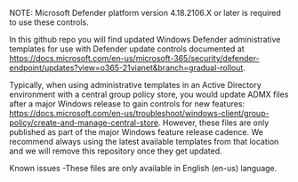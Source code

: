 NOTE: Microsoft Defender platform version 4.18.2106.X or later is required to use these controls.

In this github repo you will find updated Windows Defender administrative templates for use with Defender update controls documented at https://docs.microsoft.com/en-us/microsoft-365/security/defender-endpoint/updates?view=o365-21vianet&branch=gradual-rollout. 

Typically, when using administrative templates in an Active Directory environment with a central group policy store, you would update ADMX files after a major Windows release to gain controls for new features: https://docs.microsoft.com/en-us/troubleshoot/windows-client/group-policy/create-and-manage-central-store. However, these files are only published as part of the major Windows feature release cadence. We recommend always using the latest available templates from that location and we will remove this repository once they get updated.

Known issues
-These files are only available in English (en-us) language.
